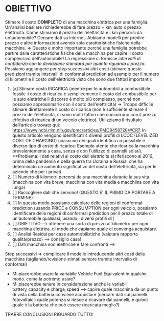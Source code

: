 # OBIETTIVO
Stimare il costo **COMPLETO** di una macchina elettrica per una famiglia. Un'analisi basilare richiederebbe di fare prezzo + km_auto x prezzo elettricità. Come stimiamo il prezzo dell'elettricità e i km percorsi da un'automobile? Cercare dati su internet.
Abbiamo modelli per predire prezzo e altre informazioni avendo solo caratteristiche fisiche della macchina. => Questo è molto importante perché una famiglia potrebbe partire dalle caratteristiche fisiche della macchina per capire il costo complessivo dell'automobile!
La regressione ci fornisce _intervalli di confidenza con la deviazione standard per quanto riguarda il prezzo_.
Possiamo aggiungere per step successivi altri costi (stimare queste predizioni tramite intervalli di conformal prediction ad esempio per il numero di kilometri e il costo dell'elettricità visto che sono due fattori importanti):
1. [x] Stimare costo RICARICA (mentre per le automobili a combustibile fossile il costo di ricarica è semplicemente il costo del combustibile per le auto elettriche il discorso è molto più complesso, perché non possiamo approssimarlo con il costo dell'elettricità) -> Troppo difficile stimare direttamente il costo di ricarica (non è sufficiente stimare il prezzo dell'elettricità, ci sono molti fattori che concorrono con il prezzo effettivo di ricarica di un veicolo elettrico). Utilizziamo il risultato dell'articolo trovato qui: https://www.ncbi.nlm.nih.gov/pmc/articles/PMC9458728/#CR7. In questo articolo vengono identificati 4 diversi profili di LCOC (LEVELIZED COST OF CHARGING) (ciascuno dei quali identifica un possibile e diverso tipo di costo di ricarica: Esempio utente che ricarica la macchina prevalentemente a casa, senza e con l'utilizzo di pannelli solari). **Problema: i dati relativi al costo dell'elettricità si riferiscono al 2019, prima della pandemia e della guerra tra Ucraina e Russia, che ha determinato un aumento significativo del costo dell'elettricità, sia per le aziende che per i privati
2. [ ] Numero di kilometri percorsi da una macchina durante la sua vita (macchina con vita breve, macchina con vita media e macchiina con vita lunga)
3. [ ] Raccogliere dati che servono! (QUESTO E' IL PRIMO DA PORTARE A TERMINE)
4. [ ] In questo modo possiamo calcolare delle regioni di conformal prediction (usando PRICE e CONSUMPTION per ogni veicolo, possiamo identificare delle regioni di conformal prediction per il prezzo totale di un'automobile qualsiasi, usando i diversi profili di )
5. [ ] OBIETTIVO --> ottenere una sorta di prezzo al kilometro per ogni macchina elettrica, di modo che capiamo quale ci convenga acquistare. 
6. [ ] Analisi Residui per case automobilistiche (valutare rapporto qualità/prezzo) --> consiglio casa!
7. [ ] Dati macchina non elettriche e fare confronti --> 

Step successivi => complicare il modello introducendo altri costi della macchina (tagliando/revisione stimati sempre tramite intervallo di conformal)

- Mi piacerebbe usare la variabile Vehicle Fuel Equivalent in qualche modo. come la potremo usare?
-  Mi piacerebbe tenere in considerazione anche le variabili battery_capacity e charge_speed --> capire quale macchina da un punto di vista della batteria conviene acquistare (cercare dati sui pannelli fotovoltaici: quale potenza si riesce a ricavare dai pannelli, e quindi quale è la batteria che può essere ricaricata meglio?)

TRARRE CONCLUSIONI RIGUARDO TUTTO!
